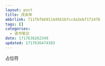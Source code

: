 ```yaml
---
layout: post
title: 庆余年
abbrlink: 711fbfb691144561bfcc4a3ebf171476
tags: []
categories:
  - 读书笔记
date: 1717636262349
updated: 1717636474383
---
```


占位符
